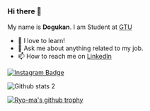 #
### Hi there 👋

My name is **Dogukan**. I am Student at [GTU](https://www.gtu.edu.tr/?languageId=2)


- 🌱 I love to learn!
- 💬 Ask me about anything related to my job.
- 📫 How to reach me on [LinkedIn](https://linkedin.com/in/dogukantastan/) 


[![Instagram Badge](https://img.shields.io/badge/-Instagram-C13584?style=flat-quare&labelColor=C13584&logo=instagram&logoColor=white&link=link)](https://www.instagram.com/dogukantastan29/)


![Github stats 2](https://github-readme-stats.vercel.app/api?username=DogukanTastan&show_icons=true&theme=radical)

[![Ryo-ma's github trophy](https://github-profile-trophy.vercel.app/?username=Naereen&row=1)](https://github.com/DogukanTastan)





